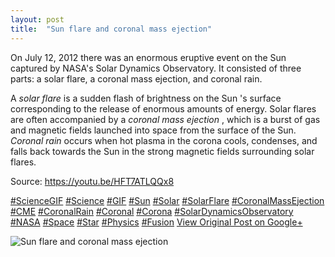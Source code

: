 ```yaml
---
layout: post
title:  "Sun flare and coronal mass ejection"
---
```


On July 12, 2012 there was an enormous eruptive event on the Sun captured by NASA's Solar Dynamics Observatory. It consisted of three parts: a solar flare, a coronal mass ejection, and coronal rain.  
  
A _solar flare_ is a sudden flash of brightness on the Sun 's surface corresponding to the release of enormous amounts of energy. Solar flares are often accompanied by a _coronal mass ejection_ , which is a burst of gas and magnetic fields launched into space from the surface of the Sun. _Coronal rain_ occurs when hot plasma in the corona cools, condenses, and falls back towards the Sun in the strong magnetic fields surrounding solar flares.   
  
Source: <https://youtu.be/HFT7ATLQQx8>  
  
[#ScienceGIF](https://plus.google.com/s/%23ScienceGIF/posts) [#Science](https://plus.google.com/s/%23Science/posts) [#GIF](https://plus.google.com/s/%23GIF/posts) [#Sun](https://plus.google.com/s/%23Sun/posts) [#Solar](https://plus.google.com/s/%23Solar/posts) [#SolarFlare](https://plus.google.com/s/%23SolarFlare/posts) [#CoronalMassEjection](https://plus.google.com/s/%23CoronalMassEjection/posts) [#CME](https://plus.google.com/s/%23CME/posts) [#CoronalRain](https://plus.google.com/s/%23CoronalRain/posts) [#Coronal](https://plus.google.com/s/%23Coronal/posts) [#Corona](https://plus.google.com/s/%23Corona/posts) [#SolarDynamicsObservatory](https://plus.google.com/s/%23SolarDynamicsObservatory/posts) [#NASA](https://plus.google.com/s/%23NASA/posts) [#Space](https://plus.google.com/s/%23Space/posts) [#Star](https://plus.google.com/s/%23Star/posts) [#Physics](https://plus.google.com/s/%23Physics/posts) [#Fusion](https://plus.google.com/s/%23Fusion/posts)
[View Original Post on Google+](https://plus.google.com/+ColinSullender/posts/XMDqnp1TYDZ)

![Sun flare and coronal mass ejection](/assets/img/2015-07-22-Sun-flare-and-coronal-mass-ejection.gif)
